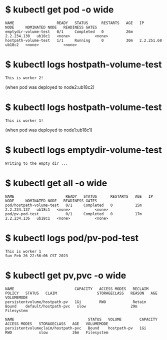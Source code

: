 # $ kubectl get pod -o wide
```
NAME                   READY   STATUS      RESTARTS   AGE   IP            NODE     NOMINATED NODE   READINESS GATES
emptydir-volume-test   0/1     Completed   0          26m   2.2.234.130   ub18c1   <none>           <none>
hostpath-volume-test   1/1     Running     0          30m   2.2.251.68    ub18c2   <none>           <none>
```

# $ kubectl logs hostpath-volume-test 
```
This is worker 2!
```
(when pod was deployed to node2:ub18c2)

# $ kubectl logs hostpath-volume-test 
```
This is worker 1!
```
(when pod was deployed to node1:ub18c1)

# $ kubectl logs emptydir-volume-test
```
Writing to the empty dir ...
```

# $ kubectl get all -o wide
```
NAME                       READY   STATUS      RESTARTS   AGE   IP            NODE     NOMINATED NODE   READINESS GATES
pod/hostpath-volume-test   0/1     Completed   0          15m   2.2.234.137   ub18c1   <none>           <none>
pod/pv-pod-test            0/1     Completed   0          17m   2.2.234.136   ub18c1   <none>           <none>
```

# $ kubectl logs pod/pv-pod-test
```
This is worker 1
Sun Feb 26 22:56:06 CST 2023
```

# $ kubectl get pv,pvc -o wide
```
NAME                           CAPACITY   ACCESS MODES   RECLAIM POLICY   STATUS   CLAIM                  STORAGECLASS   REASON   AGE   VOLUMEMODE
persistentvolume/hostpath-pv   1Gi        RWO            Retain           Bound    default/hostpath-pvc   slow                    29m   Filesystem

NAME                                 STATUS   VOLUME        CAPACITY   ACCESS MODES   STORAGECLASS   AGE   VOLUMEMODE
persistentvolumeclaim/hostpath-pvc   Bound    hostpath-pv   1Gi        RWO            slow           26m   Filesystem
```

